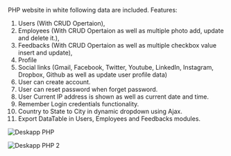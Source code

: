 PHP website in white following data are included.
Features:
1) Users (With CRUD Opertaion),
2) Employees (With CRUD Opertaion as well as multiple photo add, update and delete it.),
3) Feedbacks (With CRUD Opertaion as well as multiple checkbox value insert and update),
4) Profile
5) Social links (Gmail, Facebook, Twitter, Youtube, LinkedIn, Instagram, Dropbox, Github as well as update user profile data)
6) User can create account.
7) User can reset password when forget password.
8) User Current IP address is shown as well as current date and time.
9) Remember Login credentials functionality.
10) Country to State to City in dynamic dropdown using Ajax.
11) Export DataTable in Users, Employees and Feedbacks modules.

![Deskapp PHP](https://github.com/mitpatel0044/deskapp_php/assets/115806529/b61168fb-ec70-4739-aa06-0530db83f70a)

![Deskapp PHP 2](https://github.com/mitpatel0044/deskapp_php/assets/115806529/ecd70983-7d9c-42c1-84cc-af154641f5c2)
